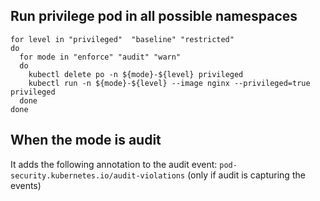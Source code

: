 ## Run privilege pod in all possible namespaces

```shell
for level in "privileged"  "baseline" "restricted"
do 
  for mode in "enforce" "audit" "warn"
  do
    kubectl delete po -n ${mode}-${level} privileged
    kubectl run -n ${mode}-${level} --image nginx --privileged=true privileged
  done
done
```

## When the mode is audit

It adds the following annotation to the audit event: `pod-security.kubernetes.io/audit-violations` (only if audit is capturing the events)
